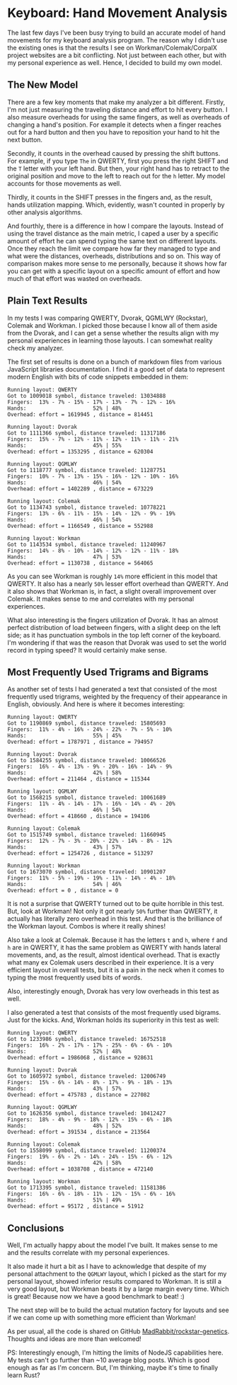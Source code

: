 # Keyboard: Hand Movement Analysis

The last few days I've been busy trying to build an accurate model of hand movements
for my keyboard analysis program. The reason why I didn't use the existing ones
is that the results I see on Workman/Colemak/CorpalX project websites are a bit
conflicting. Not just between each other, but with my personal experience as
well. Hence, I decided to build my own model.

## The New Model

There are a few key moments that make my analyzer a bit different. Firstly, I'm
not just measuring the traveling distance and effort to hit every button. I also
measure overheads for using the same fingers, as well as overheads of changing a
hand's position. For example it detects when a finger reaches out for a hard
button and then you have to reposition your hand to hit the next button.

Secondly, it counts in the overhead caused by pressing the shift buttons. For
example, if you type `The` in QWERTY, first you press the right SHIFT and the `T`
letter with your left hand. But then, your right hand has to retract to the
original position and move to the left to reach out for the `h` letter. My model
accounts for those movements as well.

Thirdly, it counts in the SHIFT presses in the fingers and, as the result, hands
utilization mapping. Which, evidently, wasn't counted in properly by other
analysis algorithms.

And fourthly, there is a difference in how I compare the layouts. Instead of using
the travel distance as the main metric, I caped a user by a specific amount of
effort he can spend typing the same text on different layouts. Once they reach
the limit we compare how far they managed to type and what were the distances,
overheads, distributions and so on. This way of comparison makes more sense to
me personally, because it shows how far you can get with a specific layout on
a specific amount of effort and how much of that effort was wasted on overheads.

## Plain Text Results

In my tests I was comparing QWERTY, Dvorak, QGMLWY (Rockstar), Colemak and Workman.
I picked those because I know all of them aside from the Dvorak, and I can get
a sense whether the results align with my personal experiences in learning those
layouts. I can somewhat reality check my analyzer.

The first set of results is done on a bunch of markdown files from various
JavaScript libraries documentation. I find it a good set of data to represent
modern English with bits of code snippets embedded in them:

```
Running layout: QWERTY
Got to 1009018 symbol, distance traveled: 13034888
Fingers:  13% - 7% - 15% - 17% - 13% - 7% - 12% - 16%
Hands:                     52% | 48%
Overhead: effort = 1619945 , distance = 814451

Running layout: Dvorak
Got to 1111366 symbol, distance traveled: 11317186
Fingers:  15% - 7% - 12% - 11% - 12% - 11% - 11% - 21%
Hands:                     45% | 55%
Overhead: effort = 1353295 , distance = 620304

Running layout: QGMLWY
Got to 1118777 symbol, distance traveled: 11287751
Fingers:  10% - 7% - 13% - 15% - 16% - 12% - 10% - 16%
Hands:                     46% | 54%
Overhead: effort = 1402289 , distance = 673229

Running layout: Colemak
Got to 1134743 symbol, distance traveled: 10778221
Fingers:  13% - 6% - 11% - 15% - 14% - 12% - 9% - 19%
Hands:                     46% | 54%
Overhead: effort = 1166549 , distance = 552988

Running layout: Workman
Got to 1143534 symbol, distance traveled: 11240967
Fingers:  14% - 8% - 10% - 14% - 12% - 12% - 11% - 18%
Hands:                     47% | 53%
Overhead: effort = 1130738 , distance = 564065
```

As you can see Workman is roughly `14%` more efficient in this model that QWERTY.
It also has a nearly `50%` lesser effort overhead than QWERTY. And it also shows
that Workman is, in fact, a slight overall improvement over Colemak. It makes
sense to me and correlates with my personal experiences.

What also interesting is the fingers utilization of Dvorak. It has an almost
perfect distribution of load between fingers, with a slight deep on the left
side; as it has punctuation symbols in the top left corner of the keyboard. I'm
wondering if that was the reason that Dvorak was used to set the world record
in typing speed? It would certainly make sense.

## Most Frequently Used Trigrams and Bigrams

As another set of tests I had generated a text that consisted of the most frequently
used trigrams, weighted by the frequency of their appearance in English, obviously.
And here is where it becomes interesting:

```
Running layout: QWERTY
Got to 1190869 symbol, distance traveled: 15805693
Fingers:  11% - 4% - 16% - 24% - 22% - 7% - 5% - 10%
Hands:                     55% | 45%
Overhead: effort = 1787971 , distance = 794957

Running layout: Dvorak
Got to 1584255 symbol, distance traveled: 10066526
Fingers:  16% - 4% - 13% - 9% - 20% - 16% - 14% - 9%
Hands:                     42% | 58%
Overhead: effort = 211464 , distance = 115344

Running layout: QGMLWY
Got to 1568215 symbol, distance traveled: 10061689
Fingers:  11% - 4% - 14% - 17% - 16% - 14% - 4% - 20%
Hands:                     46% | 54%
Overhead: effort = 418660 , distance = 194106

Running layout: Colemak
Got to 1515749 symbol, distance traveled: 11660945
Fingers:  12% - 7% - 3% - 20% - 22% - 14% - 8% - 12%
Hands:                     43% | 57%
Overhead: effort = 1254726 , distance = 513297

Running layout: Workman
Got to 1673070 symbol, distance traveled: 10901207
Fingers:  11% - 5% - 19% - 19% - 11% - 14% - 4% - 18%
Hands:                     54% | 46%
Overhead: effort = 0 , distance = 0
```

It is not a surprise that QWERTY turned out to be quite horrible in this test.
But, look at Workman! Not only it got nearly `50%` further than QWERTY, it actually
has literally zero overhead in this test. And that is the brilliance of the
Workman layout. Combos is where it really shines!

Also take a look at Colemak. Because it has the letters `t` and `h`, where `f`
and `h` are in QWERTY, it has the same problem as QWERTY with hands lateral
movements, and, as the result, almost identical overhead. That is exactly what
many ex Colemak users described in their experience. It is a very efficient
layout in overall tests, but it is a pain in the neck when it comes to typing
the most frequently used bits of words.

Also, interestingly enough, Dvorak has very low overheads in this test as well.

I also generated a test that consists of the most frequently used bigrams.
Just for the kicks. And, Workman holds its superiority in this test as well:

```
Running layout: QWERTY
Got to 1233986 symbol, distance traveled: 16752518
Fingers:  16% - 2% - 17% - 17% - 25% - 6% - 6% - 10%
Hands:                     52% | 48%
Overhead: effort = 1986068 , distance = 928631

Running layout: Dvorak
Got to 1605972 symbol, distance traveled: 12006749
Fingers:  15% - 6% - 14% - 8% - 17% - 9% - 18% - 13%
Hands:                     43% | 57%
Overhead: effort = 475783 , distance = 227082

Running layout: QGMLWY
Got to 1626356 symbol, distance traveled: 10412427
Fingers:  18% - 4% - 9% - 18% - 12% - 15% - 6% - 18%
Hands:                     48% | 52%
Overhead: effort = 391534 , distance = 213564

Running layout: Colemak
Got to 1558099 symbol, distance traveled: 11200374
Fingers:  19% - 6% - 2% - 14% - 24% - 15% - 6% - 12%
Hands:                     42% | 58%
Overhead: effort = 1038708 , distance = 472140

Running layout: Workman
Got to 1713395 symbol, distance traveled: 11581386
Fingers:  16% - 6% - 18% - 11% - 12% - 15% - 6% - 16%
Hands:                     51% | 49%
Overhead: effort = 95172 , distance = 51912
```

## Conclusions

Well, I'm actually happy about the model I've built. It makes sense to me and
the results correlate with my personal experiences.

It also made it hurt a bit as I have to acknowledge that despite of my personal
attachment to the `QGMLWY` layout, which I picked as the start for my personal
layout, showed inferior results compared to Workman. It is still a very good
layout, but Workman beats it by a large margin every time. Which is great!
Because now we have a good benchmark to beat! :)

The next step will be to build the actual mutation factory for layouts and see
if we can come up with something more efficient than Workman!

As per usual, all the code is shared on GitHub
[MadRabbit/rockstar-genetics](https://github.com/MadRabbit/rockstar-genetics).
Thoughts and ideas are more than welcomed!

PS: Interestingly enough, I'm hitting the limits of NodeJS capabilities here.
My tests can't go further than ~10 average blog posts. Which is good enough as
far as I'm concern. But, I'm thinking, maybe it's time to finally learn Rust?
